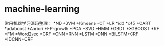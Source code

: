 # machine-learning
常用机器学习源码整理：
*NB
*SVM
*Kmeans
*CF
*LR
*id3
*c45
*CART
*adaboost
*Apriori
*FP-growth
*PCA
*SVD
*HMM
*GBDT
*XGBOOST
*RF
*FM
*Word2vec
*CRF
*CNN
*RNN
*LSTM
*DNN
*BiLSTM+CRF
*IDCNN+CRF

